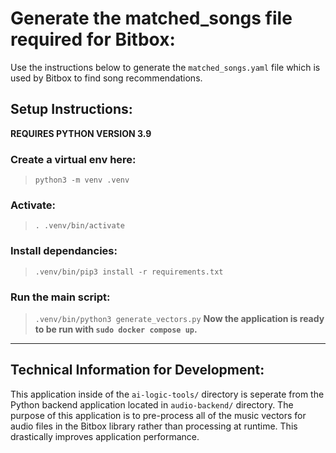 # Generate the matched_songs file required for Bitbox:
Use the instructions below to generate the `matched_songs.yaml` file
which is used by Bitbox to find song recommendations.

## Setup Instructions:
**REQUIRES PYTHON VERSION 3.9**
### Create a virtual env here:
>`python3 -m venv .venv`
### Activate:
>`. .venv/bin/activate`
### Install dependancies:
>`.venv/bin/pip3 install -r requirements.txt`
### Run the main script:
>`.venv/bin/python3 generate_vectors.py`
**Now the application is ready to be run with `sudo docker compose up`.**
---
## Technical Information for Development:
This application inside of the `ai-logic-tools/` directory is seperate
from the Python backend application located in `audio-backend/` directory.
The purpose of this application is to pre-process all of the music vectors for
audio files in the Bitbox library rather than processing at runtime. This
drastically improves application performance.


